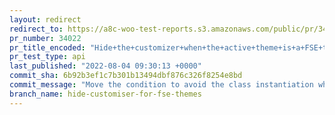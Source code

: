 ```yaml
---
layout: redirect
redirect_to: https://a8c-woo-test-reports.s3.amazonaws.com/public/pr/34022/api/index.html
pr_number: 34022
pr_title_encoded: "Hide+the+customizer+when+the+active+theme+is+a+FSE+theme"
pr_test_type: api
last_published: "2022-08-04 09:30:13 +0000"
commit_sha: 6b92b3ef1c7b301b13494dbf876c326f8254e8bd
commit_message: "Move the condition to avoid the class instantiation when theme is fse."
branch_name: hide-customiser-for-fse-themes
---
```

